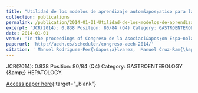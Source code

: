 ```yaml
---
title: "Utilidad de los modelos de aprendizaje autom&apos;atico para la predicci&apos;on de la recidiva del hepatocarcinoma tras el trasplante hep&apos;atico"
collection: publications
permalink: /publication/2014-01-01-Utilidad-de-los-modelos-de-aprendizaje-automatico-para-la-prediccion-de-la-recidiva-del-hepatocarcinoma-tras-el-trasplante-hepatico
excerpt: 'JCR(2014): 0.838 Position: 80/84 (Q4) Category: GASTROENTEROLOGY {\&amp;} HEPATOLOGY.'
date: 2014-01-01
venue: 'In the proceedings of Congreso de la Asociaci&apos;on Espa~nola para el Estudio del H&apos;igado'
paperurl: 'http://aeeh.es/scheduler/congreso-aeeh-2014/'
citation: ' Manuel Rodriguez-Per{\&apos;a}lvarez,  Manuel Cruz-Ram{\&apos;i}rez,  E. Tsochatzis,  Carlos Garc{\&apos;i}a-Caparr{\&apos;o}s,  Pedro Guti{\&apos;e}rrez,  G. Pieri,  Mar{\&apos;i}a P{\&apos;e}rez-Ortiz,  J.L. Montero-{\&apos;A}lvarez,  A. Poyato,  Javier Brice{\~n}o,  A. Burroughs,  C{\&apos;e}sar Herv{\&apos;a}s-Mart{\&apos;i}nez,  Manuel Mata, &quot;Utilidad de los modelos de aprendizaje autom&amp;apos;atico para la predicci&amp;apos;on de la recidiva del hepatocarcinoma tras el trasplante hep&amp;apos;atico.&quot; In the proceedings of Congreso de la Asociaci&amp;apos;on Espa~nola para el Estudio del H&amp;apos;igado, 2014.'
---
```

JCR(2014): 0.838 Position: 80/84 (Q4) Category: GASTROENTEROLOGY {\&amp;} HEPATOLOGY.

[Access paper here](http://aeeh.es/scheduler/congreso-aeeh-2014/){:target="_blank"}
